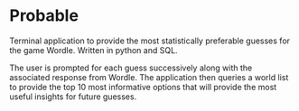 # Probable
Terminal application to provide the most statistically preferable guesses for the game Wordle. Written in python and SQL.

The user is prompted for each guess successively along with the associated response from Wordle. The application then queries a world list to provide the top 10 most informative options that will provide the most useful insights for future guesses.
